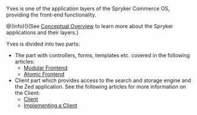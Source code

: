 Yves is one of the application layers of the Spryker Commerce OS, providing the front-end functionality. 

@(Info)()(See [Conceptual Overview](https://documentation.spryker.com/v4/docs/concept-overview) to learn more about the Spryker applications and their layers.)

Yves is divided into two parts:

* The part with controllers, forms, templates etc. covered in the following articles:
    * [Modular Frontend](https://documentation.spryker.com/v4/docs/modular-frontend)
    * [Atomic Frontend](https://documentation.spryker.com/v4/docs/atomic-frontend)
 * Client part which provides access to the search and storage engine and the Zed application. See the following articles for more information on the Client:
     * [Client](https://documentation.spryker.com/v4/docs/client )
     * [Implementing a Client](https://documentation.spryker.com/v4/docs/implementing-a-client )